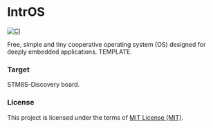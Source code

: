# IntrOS
  [![CI](https://github.com/stateos/IntrOS-STM8SDiscovery/actions/workflows/test.yml/badge.svg)](https://github.com/stateos/IntrOS-STM8SDiscovery/actions/workflows/test.yml)

Free, simple and tiny cooperative operating system (OS) designed for deeply embedded applications.
TEMPLATE.

### Target


STM8S-Discovery board.

### License

This project is licensed under the terms of [MIT License (MIT)](https://opensource.org/licenses/MIT).
